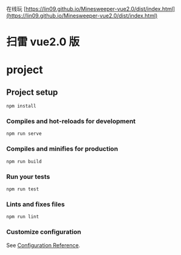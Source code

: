 在线玩 [https://lin09.github.io/Minesweeper-vue2.0/dist/index.html](https://lin09.github.io/Minesweeper-vue2.0/dist/index.html)

# 扫雷 vue2.0 版

# project

## Project setup
```
npm install
```

### Compiles and hot-reloads for development
```
npm run serve
```

### Compiles and minifies for production
```
npm run build
```

### Run your tests
```
npm run test
```

### Lints and fixes files
```
npm run lint
```

### Customize configuration
See [Configuration Reference](https://cli.vuejs.org/config/).
